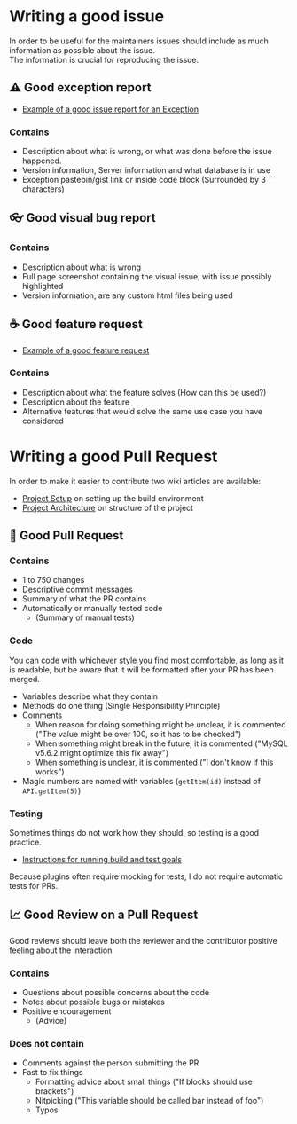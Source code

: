 # Writing a good issue
In order to be useful for the maintainers issues should include as much information as possible about the issue.  
The information is crucial for reproducing the issue.

## :warning: Good exception report

- [Example of a good issue report for an Exception](https://github.com/plan-player-analytics/Plan/issues/945)

### Contains

- Description about what is wrong, or what was done before the issue happened.
- Version information, Server information and what database is in use
- Exception pastebin/gist link or inside code block (Surrounded by 3 ``` characters)

## :eyeglasses: Good visual bug report

### Contains

- Description about what is wrong
- Full page screenshot containing the visual issue, with issue possibly highlighted 
- Version information, are any custom html files being used

## :coffee: Good feature request

- [Example of a good feature request](https://github.com/plan-player-analytics/Plan/issues/872)

### Contains

- Description about what the feature solves (How can this be used?)
- Description about the feature
- Alternative features that would solve the same use case you have considered

# Writing a good Pull Request

In order to make it easier to contribute two wiki articles are available:
- [Project Setup](https://github.com/plan-player-analytics/Plan/wiki/Project-Setup) on setting up the build environment
- [Project Architecture](https://github.com/plan-player-analytics/Plan/wiki/Project-Architecture) on structure of the project

## :tophat: Good Pull Request

### Contains

- 1 to 750 changes
- Descriptive commit messages
- Summary of what the PR contains
- Automatically or manually tested code
  - (Summary of manual tests)

### Code

You can code with whichever style you find most comfortable, as long as it is readable, but be aware that it will be formatted after your PR has been merged.

- Variables describe what they contain
- Methods do one thing (Single Responsibility Principle)
- Comments
  - When reason for doing something might be unclear, it is commented ("The value might be over 100, so it has to be checked")
  - When something might break in the future, it is commented ("MySQL v5.6.2 might optimize this fix away")
  - When something is unclear, it is commented ("I don't know if this works")
- Magic numbers are named with variables (`getItem(id)` instead of `API.getItem(5)`)

### Testing

Sometimes things do not work how they should, so testing is a good practice.

- [Instructions for running build and test goals](https://github.com/plan-player-analytics/Plan/wiki/Project-Setup#building-and-testing)

Because plugins often require mocking for tests, I do not require automatic tests for PRs.

## :chart_with_upwards_trend: Good Review on a Pull Request

Good reviews should leave both the reviewer and the contributor positive feeling about the interaction.

### Contains

- Questions about possible concerns about the code
- Notes about possible bugs or mistakes
- Positive encouragement
  - (Advice)

### Does not contain

- Comments against the person submitting the PR
- Fast to fix things
  - Formatting advice about small things ("If blocks should use brackets")
  - Nitpicking ("This variable should be called bar instead of foo")
  - Typos
